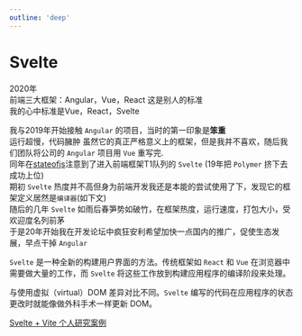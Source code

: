 ```yaml
---
outline: 'deep'
---
```


# Svelte

2020年<br>
前端三大框架：Angular，Vue，React 这是别人的标准<br>
我的心中标准是Vue，React，Svelte


我与2019年开始接触 `Angular` 的项目，当时的第一印象是<b>笨重</b><br>
运行超慢，代码臃肿 虽然它的真正严格意义上的框架，但是我并不喜欢，随后我们团队将公司的 `Angular` 项目用 `Vue` 重写完.<br>
同年在[stateofjs](https://2019.stateofjs.com/)注意到了进入前端框架T1队列的 `Svelte` (19年把 `Polymer` 挤下去成功上位)<br>
期初 `Svelte` 热度并不高但身为前端开发我还是本能的尝试使用了下，发现它的框架定义居然是`编译器`(如下文)<br>
随后的几年 `Svelte` 如雨后春笋势如破竹，在框架热度，运行速度，打包大小，受欢迎度名列前茅<br>
于是20年开始我在开发论坛中疯狂安利希望加快一点国内的推广，促使生态发展，早点干掉 `Angular`

<collapse title='文档原文'>

`Svelte` 是一种全新的构建用户界面的方法。传统框架如 `React` 和 `Vue` 在浏览器中需要做大量的工作，而 `Svelte` 将这些工作放到构建应用程序的编译阶段来处理。

与使用虚拟（virtual）DOM 差异对比不同。`Svelte` 编写的代码在应用程序的状态更改时就能像做外科手术一样更新 DOM。

</collapse>







[Svelte + Vite 个人研究案例](https://github.com/NidhoggDJoking/JSvelte)